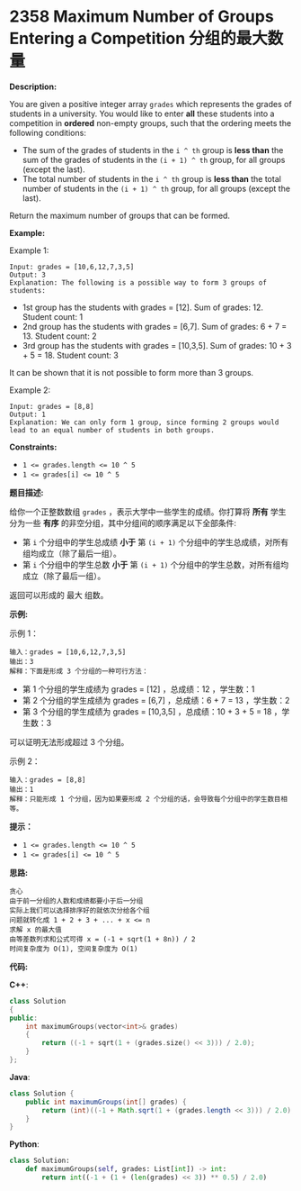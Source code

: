 # 2358 Maximum Number of Groups Entering a Competition 分组的最大数量

__Description:__

You are given a positive integer array `grades` which represents the grades of students in a university. You would like to enter __all__ these students into a competition in __ordered__ non-empty groups, such that the ordering meets the following conditions:

- The sum of the grades of students in the `i ^ th` group is __less than__ the sum of the grades of students in the `(i + 1) ^ th` group, for all groups (except the last).
- The total number of students in the `i ^ th` group is __less than__ the total number of students in the `(i + 1) ^ th` group, for all groups (except the last).

Return the maximum number of groups that can be formed.

__Example:__

Example 1:

```text
Input: grades = [10,6,12,7,3,5]
Output: 3
Explanation: The following is a possible way to form 3 groups of students:
```

- 1st group has the students with grades = [12]. Sum of grades: 12. Student count: 1
- 2nd group has the students with grades = [6,7]. Sum of grades: 6 + 7 = 13. Student count: 2
- 3rd group has the students with grades = [10,3,5]. Sum of grades: 10 + 3 + 5 = 18. Student count: 3

It can be shown that it is not possible to form more than 3 groups.

Example 2:

```text
Input: grades = [8,8]
Output: 1
Explanation: We can only form 1 group, since forming 2 groups would lead to an equal number of students in both groups.
```

__Constraints:__

- `1 <= grades.length <= 10 ^ 5`
- `1 <= grades[i] <= 10 ^ 5`

__题目描述:__

给你一个正整数数组 `grades` ，表示大学中一些学生的成绩。你打算将 __所有__ 学生分为一些 __有序__ 的非空分组，其中分组间的顺序满足以下全部条件:

- 第 `i` 个分组中的学生总成绩 __小于__ 第 `(i + 1)` 个分组中的学生总成绩，对所有组均成立（除了最后一组）。
- 第 `i` 个分组中的学生总数 __小于__ 第 `(i + 1)` 个分组中的学生总数，对所有组均成立（除了最后一组）。

返回可以形成的 最大 组数。

__示例:__

示例 1：

```text
输入：grades = [10,6,12,7,3,5]
输出：3
解释：下面是形成 3 个分组的一种可行方法：
```

- 第 1 个分组的学生成绩为 grades = [12] ，总成绩：12 ，学生数：1
- 第 2 个分组的学生成绩为 grades = [6,7] ，总成绩：6 + 7 = 13 ，学生数：2
- 第 3 个分组的学生成绩为 grades = [10,3,5] ，总成绩：10 + 3 + 5 = 18 ，学生数：3

可以证明无法形成超过 3 个分组。

示例 2：

```text
输入：grades = [8,8]
输出：1
解释：只能形成 1 个分组，因为如果要形成 2 个分组的话，会导致每个分组中的学生数目相等。
```

__提示：__

- `1 <= grades.length <= 10 ^ 5`
- `1 <= grades[i] <= 10 ^ 5`

__思路:__

```text
贪心
由于前一分组的人数和成绩都要小于后一分组
实际上我们可以选择排序好的就依次分给各个组
问题就转化成 1 + 2 + 3 + ... + x <= n
求解 x 的最大值
由等差数列求和公式可得 x = (-1 + sqrt(1 + 8n)) / 2
时间复杂度为 O(1), 空间复杂度为 O(1)
```

__代码:__

__C++__:

```C++
class Solution 
{
public:
    int maximumGroups(vector<int>& grades) 
    {
        return ((-1 + sqrt(1 + (grades.size() << 3))) / 2.0);
    }
};
```

__Java__:

```Java
class Solution {
    public int maximumGroups(int[] grades) {
        return (int)((-1 + Math.sqrt(1 + (grades.length << 3))) / 2.0);
    }
}
```

__Python__:

```Python
class Solution:
    def maximumGroups(self, grades: List[int]) -> int:
        return int((-1 + (1 + (len(grades) << 3)) ** 0.5) / 2.0)
```
